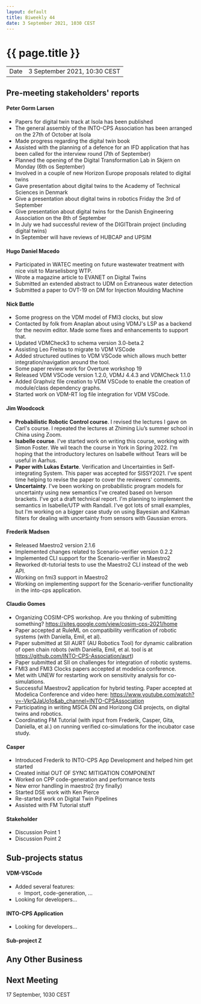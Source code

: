 ```yaml
---
layout: default
title: Biweekly 44
date: 3 September 2021, 1030 CEST
---
```


<script src="https://code.jquery.com/jquery-1.11.1.min.js">
</script>
<script src="/javascripts/edit.js"></script>
<script>setEditButonNm();</script>

# {{ page.title }}

|||
|---|---|
| Date | 3 September 2021, 10:30 CEST |


## Pre-meeting stakeholders' reports

<!-- Please keep in mind that the minutes are publicly available.-->

#### Peter Gorm Larsen
* Papers for digital twin track at Isola has been published
* The general assembly of the INTO-CPS Association has been arranged on the 27th of October at Isola
* Made progress regarding the digital twin book
* Assisted with the planning of a defence for an IFD application that has been called for the interview round (7th of September)
* Planned the opening of the Digital Transformation Lab in Skjern on Monday (6th os September)
* Involved in a couple of new Horizon Europe proposals related to digital twins
* Gave presentation about digital twins to the Academy of Technical Sciences in Denmark
* Give a presentation about digital twins in robotics Friday the 3rd of September
* Give presentation about digital twins for the Danish Engineering Association on the 8th of September 
* In July we had successful review of the DIGITbrain project (including digital twins)
* In September will have reviews of HUBCAP and UPSIM

#### Hugo Daniel Macedo
* Participated in WATEC meeting on future wastewater treatment with nice visit to Marselisborg WTP.
* Wrote a magazine article to EVANET on Digital Twins
* Submitted an extended abstract to UDM on Extraneous water detection
* Submitted a paper to OVT-19 on DM for Injection Moulding Machine

#### Nick Battle
* Some progress on the VDM model of FMI3 clocks, but slow
* Contacted by folk from Anaplan about using VDMJ's LSP as a backend for the neovim editor. Made some fixes and enhancements to support that.
* Updated VDMCheck3 to schema version 3.0-beta.2
* Assisting Leo Freitas to migrate to VDM VSCode
* Added structured outlines to VDM VSCode which allows much better integration/navigation around the tool.
* Some paper review work for Overture workshop 19
* Released VDM VSCode version 1.2.0, VDMJ 4.4.3 and VDMCheck 1.1.0
* Added Graphviz file creation to VDM VSCode to enable the creation of module/class dependency graphs.
* Started work on VDM-RT log file integration for VDM VSCode.


#### Jim Woodcock
* **Probabilistic Robotic Control course**. I revised the lectures I gave on Carl's course. I repeated the lectures at Zhiming Liu’s summer school in China using Zoom.
* **Isabelle course**. I've started work on writing this course, working with Simon Foster. We wil teach the course in York in Spring 2022. I'm hoping that the introductory lectures on Isabelle without Tears will be useful in Aarhus.
* **Paper with Lukas Estarte**. Verification and Uncertainties in Self-integrating System. This paper was accepted for SISSY2021. I've spent time helping to revise the paper to cover the reviewers' comments.
* **Uncertainty**. I've been working on probabilistic program models for uncertainty using new semantics I've created based on Iverson brackets. I've got a draft technical report. I'm planning to implement the semantics in Isabelle/UTP with Randall. I've got lots of small examples, but I'm working on a bigger case study on using Bayesian and Kalman filters for dealing with uncertainty from sensors with Gaussian errors.

#### Frederik Madsen
* Released Maestro2 version 2.1.6
* Implemented changes related to Scenario-verifier version 0.2.2
* Implemented CLI support for the Scenario-verifier in Maestro2
* Reworked dt-tutorial tests to use the Maestro2 CLI instead of the web API.
* Working on fmi3 support in Maestro2
* Working on implementing support for the Scenario-verifier functionality in the into-cps application.

#### Claudio Gomes
* Organizing COSIM-CPS workshop. Are you thnking of submitting something? https://sites.google.com/view/cosim-cps-2021/home
* Paper accepted at RuleML on compatibility verification of robotic systems (with Daniella, Emil, et al).
* Paper submitted at SII  AURT (AU Robotics Tool) for dynamic calibration of open chain robots (with Daniella, Emil, et al. tool is at https://github.com/INTO-CPS-Association/aurt)
* Paper submitted at SII on challenges for integration of robotic systems.
* FMI3 and FMI3 Clocks papers accepted at modelica conference.
* Met with UNEW for restarting work on sensitivity analysis for co-simulations.
* Successful Maestrov2 application for hybrid testing. Paper accepted at Modelica Conference and video here: https://www.youtube.com/watch?v=-VkrQJaUo1o&ab_channel=INTO-CPSAssociation
* Participating in writing MSCA DN and Horizong Cl4 projects, on digital twins and robotics.
* Coordinating FM Tutorial (with input from Frederik, Casper, Gita, Daniella, et al.) on running verified co-simulations for the incubator case study.

#### Casper
* Introduced Frederik to INTO-CPS App Development and helped him get started
* Created initial OUT OF SYNC MITIGATION COMPONENT
* Worked on CPP code-generation and performance tests
* New error handling in maestro2 (try finally)
* Started DSE work with Ken Pierce
* Re-started work on Digital Twin Pipelines
* Assisted with FM Tutorial stuff

#### Stakeholder
* Discussion Point 1
* Discussion Point 2

## Sub-projects status


#### VDM-VSCode
* Added several features:
  * Import, code-generation, ...
* Looking for developers...

#### INTO-CPS Application
* Looking for developers...

#### Sub-project Z

##  Any Other Business

Next Meeting
------------

17 September, 1030 CEST

<div id="edit_page_div"></div>

